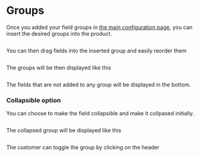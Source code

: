 # Groups

Once you added your field groups in [the main configuration page](04-configuration.md?id=groups),
you can insert the desired groups into the product.

<img srcset="./images/groups-insert.jpg 2x" class="padding border">

You can then drag fields into the inserted group and easily reorder them

<img srcset="./images/groups-list.jpg 2x">

The groups will be then displayed like this

<img srcset="./images/groups-display.jpg 2x">

The fields that are not added to any group will be displayed in the bottom.

### Collapsible option

You can choose to make the field collapsible and make it collpased initially.

<img srcset="./images/groups-group.jpg 2x">

The collapsed group will be displayed like this

<img srcset="./images/groups-collapsed.jpg 2x" class="padding border">

The customer can toggle the group by clicking on the header
